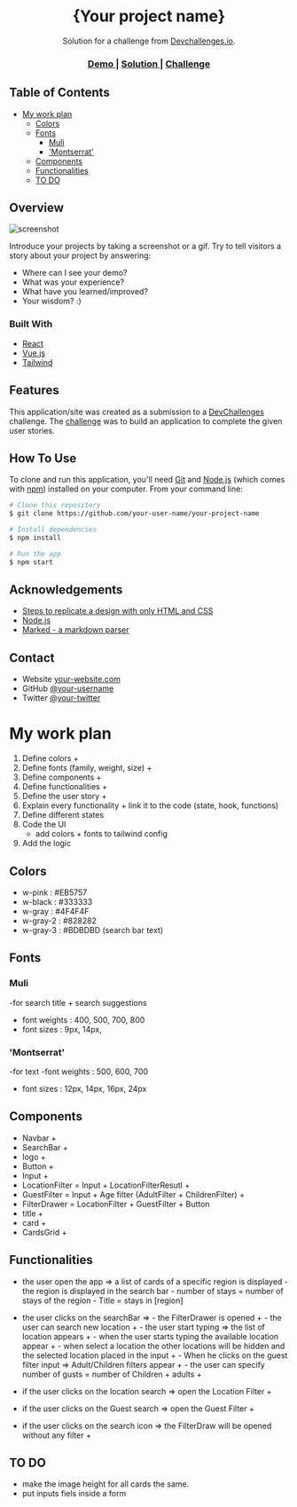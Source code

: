 <!-- Please update value in the {}  -->

<h1 align="center">{Your project name}</h1>

<div align="center">
   Solution for a challenge from  <a href="http://devchallenges.io" target="_blank">Devchallenges.io</a>.
</div>

<div align="center">
  <h3>
    <a href="https://{your-demo-link.your-domain}">
      Demo
    </a>
    <span> | </span>
    <a href="https://{your-url-to-the-solution}">
      Solution
    </a>
    <span> | </span>
    <a href="https://devchallenges.io/challenges/3JFYedSOZqAxYuOCNmYD">
      Challenge
    </a>
  </h3>
</div>

<!-- TABLE OF CONTENTS -->

## Table of Contents

- [My work plan](#my-work-plan)
  - [Colors](#colors)
  - [Fonts](#fonts)
    - [Muli](#muli)
    - ['Montserrat'](#montserrat)
  - [Components](#components)
  - [Functionalities](#functionalities)
  - [TO DO](#to-do)

<!-- OVERVIEW -->

## Overview

![screenshot](https://user-images.githubusercontent.com/16707738/92399059-5716eb00-f132-11ea-8b14-bcacdc8ec97b.png)

Introduce your projects by taking a screenshot or a gif. Try to tell visitors a story about your project by answering:

- Where can I see your demo?
- What was your experience?
- What have you learned/improved?
- Your wisdom? :)

### Built With

<!-- This section should list any major frameworks that you built your project using. Here are a few examples.-->

- [React](https://reactjs.org/)
- [Vue.js](https://vuejs.org/)
- [Tailwind](https://tailwindcss.com/)

## Features

<!-- List the features of your application or follow the template. Don't share the figma file here :) -->

This application/site was created as a submission to a [DevChallenges](https://devchallenges.io/challenges) challenge. The [challenge](https://devchallenges.io/challenges/3JFYedSOZqAxYuOCNmYD) was to build an application to complete the given user stories.

## How To Use

<!-- Example: -->

To clone and run this application, you'll need [Git](https://git-scm.com) and [Node.js](https://nodejs.org/en/download/) (which comes with [npm](http://npmjs.com)) installed on your computer. From your command line:

```bash
# Clone this repository
$ git clone https://github.com/your-user-name/your-project-name

# Install dependencies
$ npm install

# Run the app
$ npm start
```

## Acknowledgements

<!-- This section should list any articles or add-ons/plugins that helps you to complete the project. This is optional but it will help you in the future. For example: -->

- [Steps to replicate a design with only HTML and CSS](https://devchallenges-blogs.web.app/how-to-replicate-design/)
- [Node.js](https://nodejs.org/)
- [Marked - a markdown parser](https://github.com/chjj/marked)

## Contact

- Website [your-website.com](https://{your-web-site-link})
- GitHub [@your-username](https://{github.com/your-usermame})
- Twitter [@your-twitter](https://{twitter.com/your-username})

# My work plan
1. Define colors +
2. Define fonts (family, weight, size) +
3. Define components + 
4. Define functionalities +
5. Define the user story +
6. Explain every functionality + link it to the code (state, hook, functions)
7. Define different states
8. Code the UI
    - add colors + fonts to tailwind config
1. Add the logic
## Colors
- w-pink : #EB5757
- w-black : #333333
- w-gray : #4F4F4F
- w-gray-2 : #828282
- w-gray-3 : #BDBDBD (search bar text)

## Fonts 
### Muli 
-for search title + search suggestions
- font weights : 400, 500, 700, 800
- font sizes : 9px, 14px, 
### 'Montserrat' 
-for text
-font weights : 500, 600, 700
- font sizes : 12px, 14px, 16px, 24px

## Components
- Navbar +
- SearchBar +
- logo +
- Button + 
- Input + 
- LocationFilter = Input + LocationFilterResutl + 
- GuestFilter = Input + Age filter (AdultFilter + ChildrenFilter) +
- FilterDrawer = LocationFilter + GuestFilter + Button
- title +
- card +
- CardsGrid +

## Functionalities
- the user open the app =>  a list of cards of a specific region is displayed
                        - the region is displayed in the search bar
                        - number of stays = number of stays of the region
                        - Title = stays in [region]
- the user clicks on the searchBar => - the FilterDrawer is opened +
                                      -  the user can search new location +
                                      -  the user start typing => the list of location appears +
                                      -  when the user starts typing the available location appear +
                                      -  when select a location the other locations will be hidden and the selected location placed in the input +
                                      -  When he clicks on the guest filter input => Adult/Children filters appear + 
                                      -  the user can specify number of gusts = number of Children + adults +
  
- if the user clicks on the location search => open the Location Filter +
- if the user clicks on the Guest search => open the Guest Filter +
- if the user clicks on the search icon => the FilterDraw will be opened without any filter +

## TO DO
- make the image height for all cards the same.
- put inputs fiels inside a form